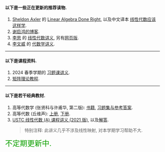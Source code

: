 #### 以下是一些正在更新的推荐读物. 
1. [Sheldon Axler](https://linear.axler.net/) 的 [Linear Algebra Done Right](https://linear.axler.net/LADR4e.pdf), 以及中文译本 [线性代数应该这样学](https://linear.axler.net/LADR4eChinese.pdf). 
2. [谢启鸿的博客](https://www.cnblogs.com/torsor). 
3. [李思](https://space.bilibili.com/510673295) 的 [线性代数讲义](https://sili-math.github.io/notes/LinearAlgebra.pdf), 另有[网页版](https://sili-math.github.io/notes/LA/LA.html). 
4. [李文威](https://wwli.asia/index.php/en/books-item-en) 的 [代数学讲义](https://wwli.asia/downloads/books/EAlg-Notes.pdf). 

***

#### 以下是课程资料. 

1. 2024 春季学期的 [习题课讲义](/2025---/参考资料/高代习题课_强基.pdf). 
2. [矩阵理论教程](/2025---/参考资料/(新版)%20矩阵理论教程.pdf). 
   
***

#### 以下是若干经典教材. 

1. 高等代数学 (张贤科与许甫华, 第二版): [书籍](/Linear%20algebra/参考资料/高等代数学第二版·张贤科.pdf), [习题集与参考答案](/Linear%20algebra/参考资料/超清晰版！！张贤科%20许甫华%20高等代数解题方法（2ed）(1).pdf). 
2. 高等代数 (丘维声): [上册](/Linear%20algebra/参考资料/高等代数1(丘维声).pdf), [下册](/Linear%20algebra/参考资料/高等代数2(丘维声).pdf). 
3. [USTC 线性代数 (A) 课程讲义 (2021 版)](http://home.ustc.edu.cn/~richardzheng/math/LAwxm.pdf), 以及[解答](http://home.ustc.edu.cn/~richardzheng/math/LA.pdf). 
    > 特别注释: 此讲义几乎不涉及线性映射, 对本学期学习帮助不大.

<font color = teal, size = 5> 不定期更新中. </font>